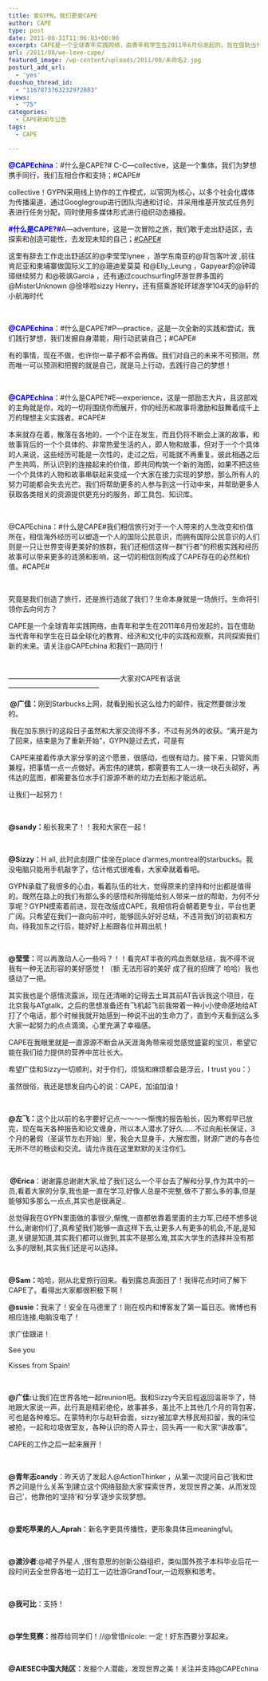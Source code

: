 ```yaml
---
title: 爱GYPN，我们更爱CAPE
author: CAPE
type: post
date: 2011-08-31T11:06:03+00:00
excerpt: CAPE是一个全球青年实践网络，由青年和学生在2011年6月份发起的，旨在借助当代青年和学生在日益全球化的教育、经济和文化中的实践和观察，共同探索我们新的未来。请关注@CAPEchina 和我们一路同行！
url: /2011/08/we-love-cape/
featured_image: /wp-content/uploads/2011/08/未命名2.jpg
posturl_add_url:
  - 'yes'
duoshuo_thread_id:
  - "1167873763232972883"
views:
  - "75"
categories:
  - CAPE新闻与公告
tags:
  - CAPE

---
```

<p align="left">
  <span style="color: #0000ff;"><strong>@CAPEchina</strong></span>：#什么是CAPE?# C-C—collective，这是一个集体，我们为梦想携手同行，我们互相合作和支持；#CAPE#
</p>

<p align="left">
  collective！GYPN采用线上协作的工作模式，以官网为核心，以多个社会化媒体为传播渠道，通过Googlegroup进行团队沟通和讨论，并采用维基开放式任务列表进行任务分配，同时使用多媒体形式进行组织动态播报。
</p>

<span style="color: #0000ff;"><strong>#什么是CAPE?#</strong></span>A—adventure，这是一次冒险之旅，我们敢于走出舒适区，去探索和创造可能性，去发现未知的自己；[#CAPE#][1]

<p align="left">
  这里有辞去工作走出舒适区的@李莹莹lynee ，游学东南亚的@背包客叶波 ,前往肯尼亚和柬埔寨做国际义工的@珊迪爱莫莫 和@Elly_Leung ，Gapyear的@钟璋璋继续努力 和@筱飒Garcia ，还有通过couchsurfing环游世界多国的@MisterUnknown @徐哆啦sizzy Henry，还有搭乘游轮环球游学104天的@轩的小航海时代
</p>

&nbsp;

<p align="left">
  <strong><span style="color: #0000ff;">@CAPEchina</span></strong>：#什么是CAPE?#P—practice，这是一次全新的实践和尝试，我们践行梦想，我们发掘自身潜能，用行动武装自己；#CAPE#
</p>

<p align="left">
  有的事情，现在不做，也许你一辈子都不会再做。我们对自己的未来不可预测，然而唯一可以预测和把握的就是自己，就是马上行动，去践行自己的梦想！
</p>

&nbsp;

<p align="left">
  <strong></strong><span style="color: #0000ff;"><strong>@CAPEchina</strong></span>：#什么是CAPE?#E—experience，这是一部励志大片，且这部戏的主角就是你，戏的一切将围绕你而展开，你的经历和故事将激励和鼓舞着成千上万的理想主义实践者。#CAPE#
</p>

<p align="left">
  本来就存在着，散落在各地的，一个个正在发生，而且仍将不断会上演的故事，和故事背后的一个个具体的、非常热爱生活的人，即人物和故事，但对于一个个具体的人来说，这些经历可能是一次性的，走过之后，可能就不再重复。彼此相遇之后产生共鸣，所认识到的连接起来的价值，即共同构筑一个新的海图，如果不把这些一个个具体的人物和故事串联起来变成一个大家在接力实现的梦想，那么所有人的努力可能都会失去光芒。我们将帮助更多的人参与到这一行动中来，并帮助更多人获取各类相关的资源提供更充分的服务，即工具包、知识库。
</p>

&nbsp;

<p align="left">
  @CAPEchina：#什么是CAPE#我们相信旅行对于一个人带来的人生改变和价值所在，相信海外经历可以塑造一个人的国际公民意识，而拥有国际公民意识的人们则是一只让世界变得更美好的族群，我们还相信这样一群“行者”的积极实践和经历故事可以带来更多的涟漪和影响，这一切的相信则构成了CAPE存在的必然和价值。#CAPE#
</p>

&nbsp;

<p align="left">
  究竟是我们创造了旅行，还是旅行造就了我们？生命本身就是一场旅行。生命将引领你去向何方？
</p>

<p align="left">
  CAPE是一个全球青年实践网络，由青年和学生在2011年6月份发起的，旨在借助当代青年和学生在日益全球化的教育、经济和文化中的实践和观察，共同探索我们新的未来。请关注@CAPEchina 和我们一路同行！
</p>

&nbsp;

<p align="left">
  &#8212;&#8212;&#8212;&#8212;&#8212;&#8212;&#8212;&#8212;&#8212;&#8212;&#8212;&#8212;&#8212;&#8212;&#8212;&#8212;大家对CAPE有话说&#8212;&#8212;&#8212;&#8212;&#8212;&#8212;&#8212;&#8212;&#8212;&#8212;&#8212;&#8212;&#8212;
</p>

<p align="left">
  <strong> @广佳：</strong>刚到Starbucks上网，就看到船长这么给力的邮件，我定然要做沙发的。
</p>

<p align="left">
   我在加东旅行的这段日子虽然和大家交流得不多，不过有另外的收获。“离开是为了回来，结束是为了重新开始”，GYPN是过去式，可是有
</p>

<p align="left">
   CAPE来接着传承大家分享的这个愿景，很感动，也很有动力。接下来，只管风雨兼程，把事情一点一点做好。再宏伟的建筑，都需要有工人一块一块石头砌好，再伟达的蓝图，都需要各位水手们源源不断的动力去划船才能远航。
</p>

<p align="left">
  让我们一起努力！
</p>

&nbsp;

<p align="left">
  <strong>@sandy：</strong>船长我来了！！我和大家在一起！
</p>

&nbsp;

<p align="left">
  <strong>@Sizzy：</strong>H all, 此时此刻跟广佳坐在place d&#8217;armes,montreal的starbucks。我没电脑只能用手机敲字了，估计格式很难看，大家牵就着看吧。
</p>

<p align="left">
  GYPN承载了我很多的心血，看着队伍的壮大，觉得原来的坚持和付出都是值得的。既然在路上的我们有那么多的感悟和所得能给别人带来一丝的帮助，为何不分享呢？GYPN摸索着前进，现在改版成CAPE，我相信将会朝着更专业，平台也更广阔。只希望在我们一直向前冲时，能够回头好好总结，不违背我们的初衷和方向。待我加东之行后，能好好上船跟各位并肩出航！
</p>

&nbsp;

<p align="left">
  <strong>@莹莹：</strong>可以再激动人心一些吗？！！看完AT半夜的鸡血贡献总结，我不得不说我有一种无法形容的美好感觉！（额 无法形容的美好 成了我的招牌了 哈哈）我也感动了一把。
</p>

<p align="left">
  其实我也是个感情流露派，现在还清晰的记得去土耳其前AT告诉我这个项目，在北京我与ATgtalk，之后的思想准备还有飞机起飞前我带着一种小小使命感地给AT打了个电话，那个时候我就开始感到一种说不出的生命力了，直到今天看到这么多大家一起努力的点点滴滴，心里充满了幸福感。
</p>

<p align="left">
  CAPE在我眼里就是一直源源不断会从天涯海角带来视觉感觉盛宴的宝贝，希望它能在我们给力提供的营养中茁壮长大。
</p>

<p align="left">
  希望广佳和Sizzy一切顺利，对于你们，烦恼和麻烦都会是浮云，I trust you：）
</p>

<p align="left">
  虽然很俗，我还是想发自内心的说：CAPE，加油加油！
</p>

&nbsp;

<p align="left">
  <strong>@左飞：</strong>这个比以前的名字要好记点～～～～惭愧的报告船长，因为寒假早已放完，现在每天各种报告和论文缠身，所以本人潜水了好久……不过向船长保证，3个月的暑假（圣诞节左右开始）里，我会大显身手，大展宏图，财源广进的与各位无所不尽的畅谈和交流。请允许我在这里默默的关注你们。
</p>

&nbsp;

<p align="left">
  <strong> @Erica</strong>：谢谢露总谢谢大家,给了我们这么一个平台去了解和分享,作为其中的一员,看着大家的分享,我也是一直在学习,好像人总是不完整,做不了那么多的事,但是能够知多那么一点点,其实也是很满足..
</p>

<p align="left">
  总觉得我在GYPN里面做的事很少,惭愧,一直都依靠着里面的主力军,已经不想多说什么,谢谢你们了,真希望我们能够一直这样下去,让更多人有更多的机会,不是,是知道,关键是知道,其实我们都可以做到,其实不是那么难,其实大学生的选择并没有那么多的限制,其实我们还是可以选择。
</p>

&nbsp;

<p align="left">
  <strong>@Sam：</strong>哈哈，刚从北爱旅行回来。看到露总真面目了！我得花点时间了解下CAPE了。看得出大家都很积极下啊！
</p>

<p align="left">
  <strong>@susie：</strong>我来了！安全在马德里了！刚在校内和博客发了第一篇日志。微博也有相应连接,电脑没电了！
</p>

<p align="left">
  求广佳跟进！
</p>

<p align="left">
  See you
</p>

<p align="left">
  Kisses from Spain!
</p>

&nbsp;

<p align="left">
  <strong>@广佳:</strong>让我们在世界各地一起reunion吧。我和Sizzy今天启程返回温哥华了，特地跟大家说一声，此行真是精彩绝伦，故事甚多，虽比不上其他几个月的背包客，可也是各种难忘。在蒙特利尔与赵轩会面，sizzy被加拿大移民局扣留，我的床位被抢，一起和垃圾做室友，各种认识的奇人异士，回头再一一和大家“讲故事&#8221;。
</p>

<p align="left">
  CAPE的工作之后一起来展开！
</p>

&nbsp;

<p align="left">
  <strong>@青年志candy</strong>：昨天访了发起人@ActionThinker ，从第一次提问自己‘我和世界之间是什么关系’到建立这个网络鼓励大家‘探索世界，发现世界之美，从而发现自己’，他靠他的‘坚持’和‘分享’逐步实现梦想。
</p>

&nbsp;

<p align="left">
  <strong>@爱吃苹果的人_Aprah</strong>：新名字更具传播性，更形象具体且meaningful。
</p>

&nbsp;

<p align="left">
  <strong>@渡沙者</strong>:@裙子外星人 ,很有意思的创新公益组织，类似国外孩子本科毕业后花一段时间去全世界各地一边打工一边壮游GrandTour,一边观察和思考。
</p>

&nbsp;

<p align="left">
  <strong>@我可比</strong>：支持！
</p>

&nbsp;

<p align="left">
  <strong>@学生竞赛：</strong>推荐给同学们！//@曾惜nicole: 一定！好东西要分享起来。
</p>

&nbsp;

<p align="left">
  <strong>@AIESEC中国大陆区：</strong>发掘个人潜能，发现世界之美！关注并支持@CAPEchina
</p>

 [1]: http://weibo.com/k/CAPE&refer=miniblog_jing
